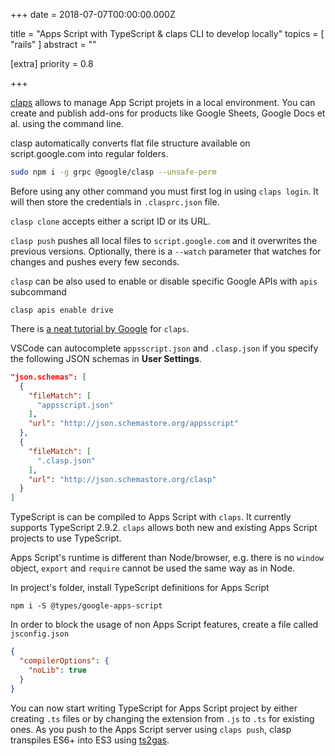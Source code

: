 
+++
date = 2018-07-07T00:00:00.000Z


title = "Apps Script with TypeScript & claps CLI to develop locally"
topics = [ "rails" ]
abstract = ""

[extra]
priority = 0.8

+++

[claps](https://github.com/google/clasp) allows to manage App Script projets in a local environment. You can create and publish add-ons for products like Google Sheets, Google Docs et al. using the command line.

clasp automatically converts flat file structure available on script.google.com into regular folders.

```bash
sudo npm i -g grpc @google/clasp --unsafe-perm
```

Before using any other command you must first log in using `claps login`. It will then store the credentials in `.clasprc.json` file.

`clasp clone` accepts either a script ID or its URL.

`clasp push` pushes all local files to `script.google.com` and it overwrites the previous versions. Optionally, there is a `--watch` parameter that watches for changes and pushes every few seconds.

`clasp` can be also used to enable or disable specific Google APIs with `apis` subcommand

```
clasp apis enable drive
```

There is [a neat tutorial by Google](https://codelabs.developers.google.com/codelabs/clasp/#0) for `claps`.

VSCode can autocomplete `appsscript.json` and `.clasp.json` if you specify the following JSON schemas in **User Settings**.

```json
"json.schemas": [
  {
    "fileMatch": [
      "appsscript.json"
    ],
    "url": "http://json.schemastore.org/appsscript"
  },
  {
    "fileMatch": [
      ".clasp.json"
    ],
    "url": "http://json.schemastore.org/clasp"
  }
]
```


TypeScript is can be compiled to Apps Script with `claps`. It currently supports TypeScript 2.9.2. `claps` allows both new and existing Apps Script projects to use TypeScript.

Apps Script's runtime is different than Node/browser, e.g. there is no `window` object, `export` and `require` cannot be used the same way as in Node.

In project's folder, install TypeScript definitions for Apps Script

```
npm i -S @types/google-apps-script
```

In order to block the usage of non Apps Script features, create a file called `jsconfig.json`

```json
{
  "compilerOptions": {
    "noLib": true
  }
}
```

You can now start writing TypeScript for Apps Script project by either creating `.ts` files or by changing the extension from `.js` to `.ts` for existing ones. As you push to the Apps Script server using `claps push`, clasp transpiles ES6+ into ES3 using [ts2gas](https://github.com/grant/ts2gas).
